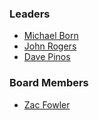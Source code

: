 ### Leaders

* [Michael Born](mailto:michael.born@owasp.org)
* [John Rogers](mailto:john.rogers@owasp.org)
* [Dave Pinos](mailto:dave.pinos@owasp.org)

### Board Members
* [Zac Fowler](mailto:zac.fowler@owasp.org)
